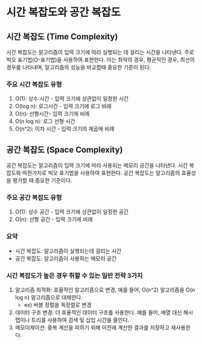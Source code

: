 # 시간 복잡도와 공간 복잡도
## 시간 복잡도 (Time Complexity)
시간  복잡도는 알고리즘이 입력 크기에 따라 실행되는 데 걸리는 시간을 나타낸다. 주로 빅오 표기법(O-표기법)을 사용하여 표현한다. 이는 최악의 경우, 평균적인 경우, 최선의 경우를 나타내며, 알고리즘의 성능을 비교할때 중요한 기준이 된다.
### 주요 시간 복잡도 유형
1. O(1): 상수 시간 - 입력 크기에 상관없이 일정한 시간
2. O(log n): 로그시간 - 입력 크기에 로그 비례
3. O(n): 선형시간- 입력 크기에 비례
4. O(n log n): 로그 선형 시간
5. O(n^2): 이차 시간 - 입력 크기의 제곱에 비례

## 공간 복잡도 (Space Complexity)
공간 복잡도는 알고리즘이 입력 크기에 따라 사용되는 메모리 공간을 나타낸다. 시간 복잡도와 마찬가지로 빅오 표기법을 사용하여 표현한다. 공간 복잡도는 알고리즘의 효율성을 평가할 때 중요한 기준이다.
### 주요 공간 복잡도 유형
1. O(1): 상수 공간 - 입력 크기에 상관없이 일정한 공간
2. O(n): 선형 공간 - 입력 크기에 비례

### 요약
- 시간 복잡도: 알고리즘이 실행되는데 걸리는 시간
- 공간 복잡도: 알고리즘이 사용하는 메모리 공간

### 시간 복잡도가 높은 경우 취할 수 있는 일반 전략 3가지
1. 알고리즘 최적화: 효율적인 알고리즘으로 변경, 예를 들어, O(n^2) 알고리즘을 O(n log n) 알고리즘으로 대체한다.
    - ex) 버블 정렬을 퀵정렬로 변경
2. 데이터 구조 변경: 더 효율적인 데이터 구조를 사용한다. 예를 들어, 배열 대신 해시맵이나 트리를 사용하여 검색 및 삽입 시간을 줄인다.
3. 메모이제이션: 중복 계산을 피하기 위해 이전에 계산한 결과를 저장하고 재사용한다.
